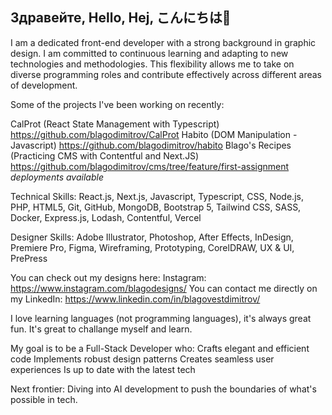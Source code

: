 ## Здравейте, Hello, Hej, こんにちは👋
I am a dedicated front-end developer with a strong background in graphic design. I am committed to continuous learning and adapting to new technologies and methodologies. This flexibility allows me to take on diverse programming roles and contribute effectively across different areas of development.

Some of the projects I've been working on recently:

CalProt (React State Management with Typescript) https://github.com/blagodimitrov/CalProt
Habito (DOM Manipulation - Javascript) https://github.com/blagodimitrov/habito
Blago's Recipes (Practicing CMS with Contentful and Next.JS) https://github.com/blagodimitrov/cms/tree/feature/first-assignment
*deployments available*

Technical Skills:
React.js, Next.js, Javascript, Typescript, CSS, Node.js, PHP,  HTML5, Git, GitHub, MongoDB, Bootstrap 5, Tailwind CSS, SASS, Docker, Express.js, Lodash, Contentful, Vercel

Designer Skills:
Adobe Illustrator, Photoshop, After Effects, InDesign, Premiere Pro, Figma, Wireframing, Prototyping, CorelDRAW, UX & UI, PrePress

You can check out my designs here: Instagram: https://www.instagram.com/blagodesigns/
You can contact me directly on my LinkedIn: https://www.linkedin.com/in/blagovestdimitrov/

I love learning languages (not programming languages), it's always great fun. It's great to challange myself and learn. 

My goal is to be a Full-Stack Developer who:
Crafts elegant and efficient code
Implements robust design patterns
Creates seamless user experiences
Is up to date with the latest tech

Next frontier: Diving into AI development to push the boundaries of what's possible in tech.
